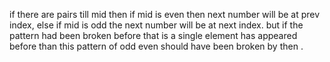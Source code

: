 if there are pairs till mid then if mid is even then next number will be at prev index, else if mid is odd the next number will be at next index. but if the pattern had been broken before that is a single element has appeared before than this pattern of odd even should have been broken by then .